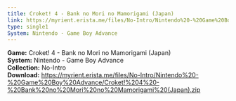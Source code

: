 ```yaml
---
title: Croket! 4 - Bank no Mori no Mamorigami (Japan)
link: https://myrient.erista.me/files/No-Intro/Nintendo%20-%20Game%20Boy%20Advance/Croket!%204%20-%20Bank%20no%20Mori%20no%20Mamorigami%20(Japan).zip
type: single1
System: Nintendo - Game Boy Advance
---
```

<b>Game:</b> Croket! 4 - Bank no Mori no Mamorigami (Japan)<br>
<b>System:</b> Nintendo - Game Boy Advance<br>
<b>Collection:</b> No-Intro<br>
<b>Download:</b> https://myrient.erista.me/files/No-Intro/Nintendo%20-%20Game%20Boy%20Advance/Croket!%204%20-%20Bank%20no%20Mori%20no%20Mamorigami%20(Japan).zip